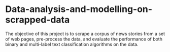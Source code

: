 # Data-analysis-and-modelling-on-scrapped-data
The objective of this project is to scrape a corpus of news stories from a set of 
web pages, pre-process the data, and evaluate the performance of both binary and 
multi-label text classification algorithms on the data. 

